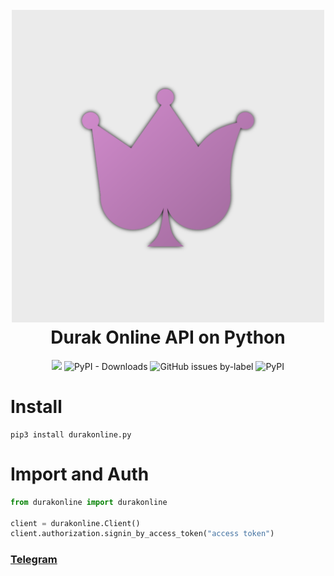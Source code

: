 
<h1 align="center">
  <br>
  <a href="https://github.com/Zakovskiy/durakonline.py"><img src="https://github.com/Zakovskiy/durakonline.py/blob/main/icon.png?raw=true" width="500"></a>
  <br>
  Durak Online API on Python
  <br>
</h1>

<p align="center">
  <a href="https://t.me/zakovskiy"><img src="https://kdramashindi.net/wp-content/uploads/2023/08/Telegram-1024x396.jpg"></a>
  <img alt="PyPI - Downloads" src="https://img.shields.io/pypi/dm/durakonline.py">
  <img alt="GitHub issues by-label" src="https://img.shields.io/github/issues/Zakovskiy/durakonline.py/bug">
  <img alt="PyPI" src="https://img.shields.io/pypi/v/durakonline.py?color=green&label=PyPI">
</p>

# Install
```
pip3 install durakonline.py
```

# Import and Auth
```python
from durakonline import durakonline

client = durakonline.Client()
client.authorization.signin_by_access_token("access token")
```

### [Telegram](https://t.me/zakovskiy)

